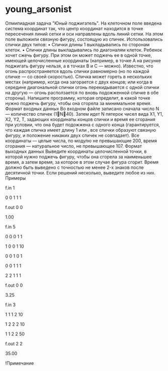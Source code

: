 # young_arsonist
Олмипиадная задача "Юный поджигатель".
На клеточном поле введена система координат так, что центр координат находится в точке пересечения линий сетки и оси направлены вдоль линий сетки.
На этом поле выложили связную фигуру, состоящую из спичек. Использовались спички двух типов:
• Спички длины 1 выкладывались по сторонам клеток.
• Спички длины выкладывались по диагоналям клеток.
Ребенок хочет сжечь фигуру. При этом он может поджечь ее в одной точке, имеющей целочисленные координаты (например, в точке A на рисунке поджигать фигуру нельзя, а в точках B и C — можно).
Известно, что огонь распространяется вдоль спички равномерно (но по каждой спичке — со своей скоростью). Спичка может гореть в нескольких местах (например, когда она загорается с двух концов; или когда в середине диагональной спички огонь перекидывается с одной спички на другую — огонь расползается по вновь подожженной спичке в обе стороны).
Напишите программу, которая определит, в какой точке нужно поджечь фигуру, чтобы она сгорела за минимальное время.
Формат входных данных
Во входном файле записано сначала число N — количество спичек (1N40). Затем идет N пятерок чисел вида X1, Y1, X2, Y2, T, задающих координаты концов спички и время ее сгорания при условии, что она будет подожжена с одного конца (гарантируется, что каждая спичка имеет длину 1 или , все спички образуют связную фигуру, и положение никаких двух спичек не совпадает). Все координаты — целые числа, по модулю не превышающие 200, время сгорания — натуральное число, не превышающее 107.
Формат выходных данных
Выведите координаты целочисленной точки, в которой нужно поджечь фигуру, чтобы она сгорела за наименьшее время, а затем время, за которое в этом случае фигура сгорит. Время должно быть выведено с точностью не менее 2-х знаков после десятичной точки. Если решений несколько, выведите любое из них.
Примеры

f.in
1

0 0 1 1 1

f.out
0 0

1.00

f.in
5

0 0 0 1 1

1 0 0 1 10

0 0 1 0 1

0 0 1 1 1

2 2 1 1 1

f.out
0 0

3.25

f.in
3

1 1 1 2 10

1 2 2 2 10

1 1 2 2 50

f.out
2 2

35.00

!Примечание
